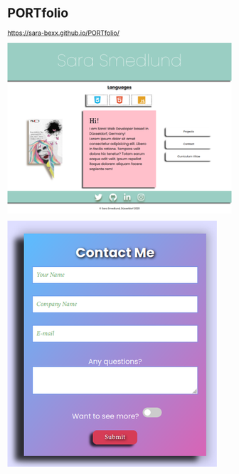 # PORTfolio

https://sara-bexx.github.io/PORTfolio/ 

![](img/Screenshot_2020-10-01%20Start.png)

![](img/Screenshot_2020-10-01%20Contact.png)
